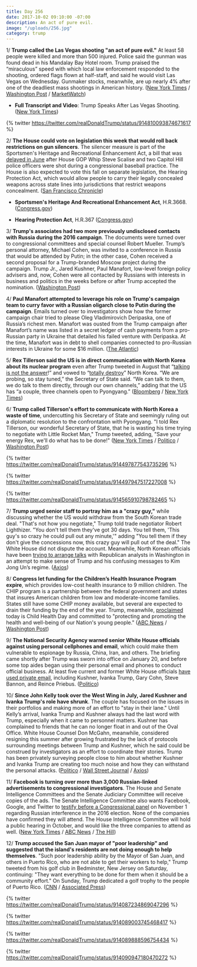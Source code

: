 ```yaml
---
title: Day 256
date: 2017-10-02 09:10:00 -07:00
description: An act of pure evil.
image: "/uploads/256.jpg"
category: trump
---
```


1/ **Trump called the Las Vegas shooting "an act of pure evil."** At least 58 people were killed and more than 500 injured. Police said the gunman was found dead in his Mandalay Bay Hotel room. Trump praised the “miraculous” speed with which local law enforcement responded to the shooting, ordered flags flown at half-staff, and said he would visit Las Vegas on Wednesday. Gunmaker stocks, meanwhile, are up nearly 4% after one of the deadliest mass shootings in American history. ([New York Times](https://www.nytimes.com/2017/10/02/us/las-vegas-shooting.html) / [Washington Post](https://www.washingtonpost.com/news/morning-mix/wp/2017/10/02/police-shut-down-part-of-las-vegas-strip-due-to-shooting/) / [MarketWatch](http://www.marketwatch.com/story/gun-maker-stocks-surge-after-mass-shooting-in-las-vegas-2017-10-02))

* **Full Transcript and Video**: Trump Speaks After Las Vegas Shooting. ([New York Times](https://www.nytimes.com/2017/10/02/us/transcript-video-trump-las-vegas.html))

{% twitter https://twitter.com/realDonaldTrump/status/914810093874671617 %}

2/ **The House could vote on legislation this week that would roll back restrictions on gun silencers**. The silencer measure is part of the Sportsmen's Heritage and Recreational Enhancement Act, a bill that was [delayed in June](https://whatthefuckjusthappenedtoday.com/2017/06/14/Day-146/#8-tomorrows-congressional-hearing-to) after House GOP Whip Steve Scalise and two Capitol Hill police officers were shot during a congressional baseball practice. The House is also expected to vote this fall on separate legislation, the Hearing Protection Act, which would allow people to carry their legally concealed weapons across state lines into jurisdictions that restrict weapons concealment. ([San Francisco Chronicle](http://www.sfchronicle.com/nation/article/Pair-of-pro-gun-bills-on-move-in-House-12243745.php))

* **Sportsmen's Heritage And Recreational Enhancement Act**, H.R.3668. ([Congress.gov](https://www.congress.gov/bill/115th-congress/house-bill/3668/titles))

* **Hearing Protection Act**, H.R.367 ([Congress.gov](https://www.congress.gov/bill/115th-congress/house-bill/367/))

3/ **Trump's associates had two more previously undisclosed contacts with Russia during the 2016 campaign**. The documents were turned over to congressional committees and special counsel Robert Mueller. Trump’s personal attorney, Michael Cohen, was invited to a conference in Russia that would be attended by Putin; in the other case, Cohen received a second proposal for a Trump-branded Moscow project during the campaign. Trump Jr., Jared Kushner, Paul Manafort, low-level foreign policy advisers and, now, Cohen were all contacted by Russians with interests in business and politics in the weeks before or after Trump accepted the nomination. ([Washington Post](https://www.washingtonpost.com/politics/trumps-company-had-more-contact-with-russia-during-campaign-according-to-documents-turned-over-to-investigators/2017/10/02/2091fe5e-a6c0-11e7-850e-2bdd1236be5d_story.html))

4/ **Paul Manafort attempted to leverage his role on Trump's campaign team to curry favor with a Russian oligarch close to Putin during the campaign**. Emails turned over to investigators show how the former campaign chair tried to please Oleg Vladimirovich Deripaska, one of Russia’s richest men. Manafort was ousted from the Trump campaign after Manafort’s name was listed in a secret ledger of cash payments from a pro-Russian party in Ukraine that detailed his failed venture with Deripaska. At the time, Manafort was in debt to shell companies connected to pro-Russian interests in Ukraine for some $16 million. ([The Atlantic](https://www.theatlantic.com/politics/archive/2017/10/emails-suggest-manafort-sought-approval-from-putin-ally-deripaska/541677/))

5/ **Rex Tillerson said the US is in direct communication with North Korea about its nuclear program** even after Trump tweeted in August that “[talking is not the answer](https://whatthefuckjusthappenedtoday.com/2017/08/30/day-223/)!” and vowed to “[totally destroy](https://whatthefuckjusthappenedtoday.com/2017/09/25/day-249/#6-north-korea-accused-trump-of-decla)” North Korea. “We are probing, so stay tuned,” the Secretary of State said. “We can talk to them, we do talk to them directly, through our own channels,” adding that the US has “a couple, three channels open to Pyongyang.” ([Bloomberg](https://www.bloomberg.com/news/articles/2017-09-30/u-s-government-talks-directly-with-north-korea-tillerson-says) / [New York Times](https://www.nytimes.com/2017/09/30/world/asia/us-north-korea-tillerson.html))

6/ **Trump called Tillerson's effort to communicate with North Korea a waste of time**, undercutting his Secretary of State and seemingly ruling out a diplomatic resolution to the confrontation with Pyongyang. "I told Rex Tillerson, our wonderful Secretary of State, that he is wasting his time trying to negotiate with Little Rocket Man," Trump tweeted, adding, "Save your energy Rex, we'll do what has to be done!" ([New York Times](https://www.nytimes.com/2017/10/01/us/politics/trump-tillerson-north-korea.html) / [Politico](http://www.politico.com/story/2017/10/01/trump-tillerson-korea-twitter-243339) / [Washington Post](https://www.washingtonpost.com/world/national-security/trump-contradicts-tillerson-on-north-korea-the-latest-in-a-series-of-put-downs/2017/10/01/1f11f886-a6bb-11e7-92d1-58c702d2d975_story.html))

{% twitter https://twitter.com/realDonaldTrump/status/914497877543735296 %}

{% twitter https://twitter.com/realDonaldTrump/status/914497947517227008 %}

{% twitter https://twitter.com/realDonaldTrump/status/914565910798782465 %}

7/ **Trump urged senior staff to portray him as a "crazy guy,"** while discussing whether the US would withdraw from the South Korean trade deal. "That's not how you negotiate," Trump told trade negotiator Robert Lighthizer. "You don't tell them they've got 30 days. You tell them, 'This guy's so crazy he could pull out any minute,'" adding "You tell them if they don't give the concessions now, this crazy guy will pull out of the deal." The White House did not dispute the account. Meanwhile, North Korean officials have been [trying to arrange talks](https://www.washingtonpost.com/world/asia_pacific/north-korea-seeks-help-from-republican-analysts-whats-up-with-trump/2017/09/26/ea91909e-a278-11e7-8c37-e1d99ad6aa22_story.html) with Republican analysts in Washington in an attempt to make sense of Trump and his confusing messages to Kim Jong Un’s regime. ([Axios](https://www.axios.com/inside-trumps-crazy-train-2491643924.html))

8/ **Congress let funding for the Children’s Health Insurance Program expire**, which provides low-cost health insurance to 9 million children. The CHIP program is a partnership between the federal government and states that insures American children from low and moderate-income families. States still have some CHIP money available, but several are expected to drain their funding by the end of the year. Trump, meanwhile, [proclaimed](https://www.whitehouse.gov/the-press-office/2017/09/30/president-donald-j-trump-proclaims-monday-october-2-2017-child-health) today is Child Health Day and committed to "protecting and promoting the health and well-being of our Nation's young people." ([ABC News](http://abcnews.go.com/US/program-low-cost-health-care-9m-children-set/story?id=50188069) / [Washington Post](https://www.washingtonpost.com/news/answer-sheet/wp/2017/10/01/9-million-kids-get-health-insurance-under-chip-congress-just-let-it-expire/))

9/ **The National Security Agency warned senior White House officials against using personal cellphones and email**, which could make them vulnerable to espionage by Russia, China, Iran, and others. The briefing came shortly after Trump was sworn into office on January 20, and before some top aides began using their personal email and phones to conduct official business. At least five current and former White House officials [have used private email](https://whatthefuckjusthappenedtoday.com/2017/09/29/day-253/#10-the-white-house-launched-an-inter), including Kushner, Ivanka Trump, Gary Cohn, Steve Bannon, and Reince Priebus. ([Politico](http://www.politico.com/story/2017/09/29/white-house-private-email-nsa-warning-243324))

10/ **Since John Kelly took over the West Wing in July, Jared Kushner and Ivanka Trump's role have shrunk**. The couple has focused on the issues in their portfolios and making more of an effort to "stay in their lane." Until Kelly’s arrival, Ivanka Trump and Kushner always had the last word with Trump, especially when it came to personnel matters. Kushner has complained to friends that he can no longer float in and out of the Oval Office. White House Counsel Don McGahn, meanwhile, considered resigning this summer after growing frustrated by the lack of protocols surrounding meetings between Trump and Kushner, which he said could be construed by investigators as an effort to coordinate their stories. Trump has been privately surveying people close to him about whether Kushner and Ivanka Trump are creating too much noise and how they can withstand the personal attacks. ([Politico](http://www.politico.com/story/2017/09/29/jared-ivanka-trump-white-house-role-john-kelly-243321) / [Wall Street Journal](https://www.wsj.com/articles/white-house-counsel-weighed-quitting-over-donald-trump-jared-kushner-meetings-1506727150) / [Axios](https://www.axios.com/javankas-retooled-role-under-john-kelly-2491925996.html))

11/ **Facebook is turning over more than 3,000 Russian-linked advertisements to congressional investigators**. The House and Senate Intelligence Committees and the Senate Judiciary Committee will receive copies of the ads. The Senate Intelligence Committee also wants Facebook, Google, and Twitter to [testify before a Congressional panel](https://whatthefuckjusthappenedtoday.com/2017/09/28/day-252/#5-the-senate-intelligence-committee) on November 1 regarding Russian interference in the 2016 election. None of the companies have confirmed they will attend. The House Intelligence Committee will hold a public hearing in October, and would like the three companies to attend as well. ([New York Times](https://www.nytimes.com/2017/10/01/technology/facebook-russia-ads.html) / [ABC News](http://abcnews.go.com/Politics/facebook-turning-thousands-russia-linked-ads-congress/story?id=50226525) / [The Hill](http://thehill.com/policy/technology/353371-facebook-to-give-russian-ads-to-congress-on-monday))

12/ **Trump accused the San Juan mayor of "poor leadership" and suggested that the island's residents are not doing enough to help themselves**. "Such poor leadership ability by the Mayor of San Juan, and others in Puerto Rico, who are not able to get their workers to help," Trump tweeted from his golf club in Bedminster, New Jersey on Saturday, continuing: "They want everything to be done for them when it should be a community effort." On Sunday, Trump dedicated a golf trophy to the people of Puerto Rico. ([CNN](http://www.cnn.com/2017/09/30/politics/trump-tweets-puerto-rico-mayor/index.html) / [Associated Press](https://apnews.com/abb7420d56a840c3bb03d54f0fa8bd79/Trump-scoffs-at-))

{% twitter https://twitter.com/realDonaldTrump/status/914087234869047296 %}

{% twitter https://twitter.com/realDonaldTrump/status/914089003745468417 %}

{% twitter https://twitter.com/realDonaldTrump/status/914089888596754434 %}

{% twitter https://twitter.com/realDonaldTrump/status/914090947180470272 %}
